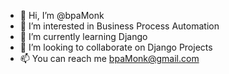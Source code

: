 - 👋 Hi, I’m @bpaMonk
- 👀 I’m interested in Business Process Automation
- 🌱 I’m currently learning Django
- 💞️ I’m looking to collaborate on Django Projects
- 📫 You can reach me bpaMonk@gmail.com

<!---
bpaMonk/bpaMonk is a ✨ special ✨ repository because its `README.md` (this file) appears on your GitHub profile.
You can click the Preview link to take a look at your changes.
--->
